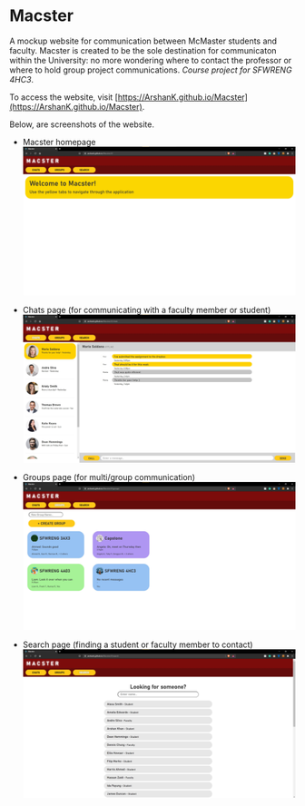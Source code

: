 # Macster

A mockup website for communication between McMaster students and faculty. Macster is created to be the sole destination for communicaton within the University: no more wondering where to contact the professor or where to hold group project communications. *Course project for SFWRENG 4HC3*.

To access the website, visit [https://ArshanK.github.io/Macster](https://ArshanK.github.io/Macster).

Below, are screenshots of the website.


- Macster homepage
![Macster homepage](https://github.com/ArshanK/Macster/blob/master/screenshots/macster-homepage.jpg) <br />

- Chats page (for communicating with a faculty member or student)
![Chats page](https://github.com/ArshanK/Macster/blob/master/screenshots/macster-chats.jpg) <br />

- Groups page (for multi/group communication)
![Groups page](https://github.com/ArshanK/Macster/blob/master/screenshots/macster-groups.jpg) <br />

- Search page (finding a student or faculty member to contact)
![Search page](https://github.com/ArshanK/Macster/blob/master/screenshots/macster-search.jpg) <br />
